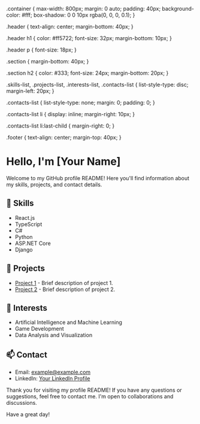 
.container {
    max-width: 800px;
    margin: 0 auto;
    padding: 40px;
    background-color: #fff;
    box-shadow: 0 0 10px rgba(0, 0, 0, 0.1);
}

.header {
    text-align: center;
    margin-bottom: 40px;
}

.header h1 {
    color: #ff5722;
    font-size: 32px;
    margin-bottom: 10px;
}

.header p {
    font-size: 18px;
}

.section {
    margin-bottom: 40px;
}

.section h2 {
    color: #333;
    font-size: 24px;
    margin-bottom: 20px;
}

.skills-list,
.projects-list,
.interests-list,
.contacts-list {
    list-style-type: disc;
    margin-left: 20px;
}

.contacts-list {
    list-style-type: none;
    margin: 0;
    padding: 0;
}

.contacts-list li {
    display: inline;
    margin-right: 10px;
}

.contacts-list li:last-child {
    margin-right: 0;
}

.footer {
    text-align: center;
    margin-top: 40px;
}

<div class="container">
<div class="header">
    <h1>Hello, I'm [Your Name]</h1>
    <p>Welcome to my GitHub profile README! Here you'll find information about my skills, projects, and contact details.</p>
</div>

<div class="section">
    <h2 styles={{color: "red"}}>🔧 Skills</h2>
    <ul class="skills-list">
    <li>React.js</li>
    <li>TypeScript</li>
    <li>C#</li>
    <li>Python</li>
    <li>ASP.NET Core</li>
    <li>Django</li>
    </ul>
</div>

<div class="section">
    <h2>💼 Projects</h2>
    <ul class="projects-list">
    <li><a href="project-link">Project 1</a> - Brief description of project 1.</li>
    <li><a href="project-link">Project 2</a> - Brief description of project 2.</li>
    </ul>
</div>

<div class="section">
    <h2>🌱 Interests</h2>
    <ul class="interests-list">
    <li>Artificial Intelligence and Machine Learning</li>
    <li>Game Development</li>
    <li>Data Analysis and Visualization</li>
    </ul>
</div>

<div class="section">
    <h2>📫 Contact</h2>
    <ul class="contacts-list">
    <li>Email: <a href="mailto:example@example.com">example@example.com</a></li>
    <li>LinkedIn: <a href="linkedin-link">Your LinkedIn Profile</a></li>
    </ul>
</div>

<div class="footer">
    <p>Thank you for visiting my profile README! If you have any questions or suggestions, feel free to contact me. I'm open to collaborations and discussions.</p>
    <p>Have a great day!</p>
</div>
</div>
